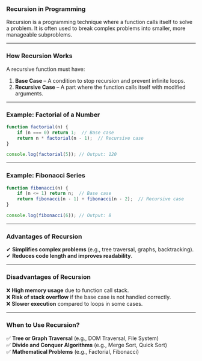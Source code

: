 ### **Recursion in Programming**  

Recursion is a programming technique where a function calls itself to solve a problem. It is often used to break complex problems into smaller, more manageable subproblems.  

---

### **How Recursion Works**
A recursive function must have:  
1. **Base Case** – A condition to stop recursion and prevent infinite loops.  
2. **Recursive Case** – A part where the function calls itself with modified arguments.  

---

### **Example: Factorial of a Number**
```javascript
function factorial(n) {
    if (n === 0) return 1;  // Base case
    return n * factorial(n - 1);  // Recursive case
}

console.log(factorial(5)); // Output: 120
```

---

### **Example: Fibonacci Series**
```javascript
function fibonacci(n) {
    if (n <= 1) return n;  // Base case
    return fibonacci(n - 1) + fibonacci(n - 2);  // Recursive case
}

console.log(fibonacci(6)); // Output: 8
```

---

### **Advantages of Recursion**  
✔ **Simplifies complex problems** (e.g., tree traversal, graphs, backtracking).  
✔ **Reduces code length and improves readability**.  

---

### **Disadvantages of Recursion**  
❌ **High memory usage** due to function call stack.  
❌ **Risk of stack overflow** if the base case is not handled correctly.  
❌ **Slower execution** compared to loops in some cases.  

---

### **When to Use Recursion?**  
✅ **Tree or Graph Traversal** (e.g., DOM Traversal, File System)  
✅ **Divide and Conquer Algorithms** (e.g., Merge Sort, Quick Sort)  
✅ **Mathematical Problems** (e.g., Factorial, Fibonacci)  
